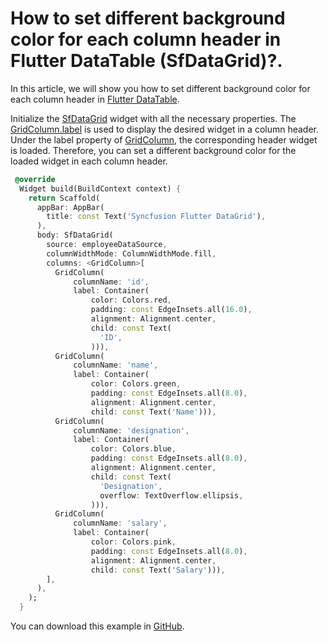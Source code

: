 # How to set different background color for each column header in Flutter DataTable (SfDataGrid)?.

In this article, we will show you how to set different background color for each column header in [Flutter DataTable](https://www.syncfusion.com/flutter-widgets/flutter-datagrid).

Initialize the [SfDataGrid](https://pub.dev/documentation/syncfusion_flutter_datagrid/latest/datagrid/SfDataGrid-class.html) widget with all the necessary properties. The [GridColumn.label](https://pub.dev/documentation/syncfusion_flutter_datagrid/latest/datagrid/GridColumn/label.html) is used to display the desired widget in a column header. Under the label property of [GridColumn](https://pub.dev/documentation/syncfusion_flutter_datagrid/latest/datagrid/GridColumn-class.html), the corresponding header widget is loaded. Therefore, you can set a different background color for the loaded widget in each column header.

```dart
 @override
  Widget build(BuildContext context) {
    return Scaffold(
      appBar: AppBar(
        title: const Text('Syncfusion Flutter DataGrid'),
      ),
      body: SfDataGrid(
        source: employeeDataSource,
        columnWidthMode: ColumnWidthMode.fill,
        columns: <GridColumn>[
          GridColumn(
              columnName: 'id',
              label: Container(
                  color: Colors.red,
                  padding: const EdgeInsets.all(16.0),
                  alignment: Alignment.center,
                  child: const Text(
                    'ID',
                  ))),
          GridColumn(
              columnName: 'name',
              label: Container(
                  color: Colors.green,
                  padding: const EdgeInsets.all(8.0),
                  alignment: Alignment.center,
                  child: const Text('Name'))),
          GridColumn(
              columnName: 'designation',
              label: Container(
                  color: Colors.blue,
                  padding: const EdgeInsets.all(8.0),
                  alignment: Alignment.center,
                  child: const Text(
                    'Designation',
                    overflow: TextOverflow.ellipsis,
                  ))),
          GridColumn(
              columnName: 'salary',
              label: Container(
                  color: Colors.pink,
                  padding: const EdgeInsets.all(8.0),
                  alignment: Alignment.center,
                  child: const Text('Salary'))),
        ],
      ),
    );
  }
```

You can download this example in [GitHub](https://github.com/SyncfusionExamples/How-to-set-different-background-color-for-each-column-header-in-Flutter-DataTable).